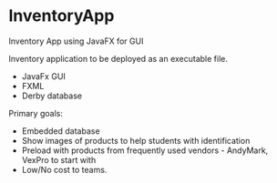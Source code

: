 # InventoryApp
Inventory App using JavaFX for GUI

Inventory application to be deployed as an executable file. 
* JavaFx GUI
* FXML 
* Derby database

Primary goals: 
  * Embedded database
  * Show images of products to help students with identification
  * Preload with products from frequently used vendors - AndyMark, VexPro to start with
  * Low/No cost to teams. 
  
